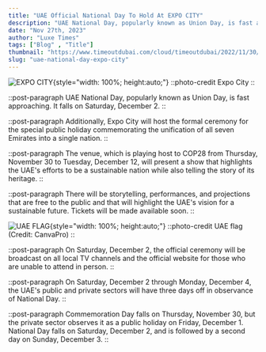 ```yaml
---
title: "UAE Official National Day To Hold At EXPO CITY"
description: "UAE National Day, popularly known as Union Day, is fast approaching. It falls on Saturday, December 2"
date: "Nov 27th, 2023"
author: "Luxe Times"
tags: ["Blog" , "Title"]
thumbnail: "https://www.timeoutdubai.com/cloud/timeoutdubai/2022/11/30/Expo-Winter-City.jpg"
slug: "uae-national-day-expo-city"
---
```


![EXPO CITY](https://www.timeoutdubai.com/cloud/timeoutdubai/2022/11/30/Expo-Winter-City.jpg){style="width: 100%; height:auto;"}
::photo-credit
Expo City
::

::post-paragraph
UAE National Day, popularly known as Union Day, is fast approaching. It falls on Saturday, December 2.
::

::post-paragraph
Additionally, Expo City will host the formal ceremony for the special public holiday commemorating the unification of all seven Emirates into a single nation.
::

::post-paragraph
The venue, which is playing host to COP28 from Thursday, November 30 to Tuesday, December 12, will present a show that highlights the UAE's efforts to be a sustainable nation while also telling the story of its heritage.
::

::post-paragraph
There will be storytelling, performances, and projections that are free to the public and that will highlight the UAE's vision for a sustainable future. Tickets will be made available soon.
::

<!-- SECTION -->

![UAE FLAG](https://www.timeoutdubai.com/cloud/timeoutdubai/2022/09/29/EHtTYpXz-UAE-flag_3.jpg){style="width: 100%; height:auto;"}
::photo-credit
UAE flag (Credit: CanvaPro)
::

::post-paragraph
On Saturday, December 2, the official ceremony will be broadcast on all local TV channels and the official website for those who are unable to attend in person.
::

::post-paragraph
On Saturday, December 2 through Monday, December 4, the UAE's public and private sectors will have three days off in observance of National Day.
::

::post-paragraph
Commemoration Day falls on Thursday, November 30, but the private sector observes it as a public holiday on Friday, December 1. National Day falls on Saturday, December 2, and is followed by a second day on Sunday, December 3.
::